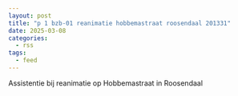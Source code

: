 ```yaml
---
layout: post
title: "p 1 bzb-01 reanimatie hobbemastraat roosendaal 201331"
date: 2025-03-08
categories: 
  - rss
tags: 
  - feed
---
```


Assistentie bij reanimatie op Hobbemastraat in Roosendaal
